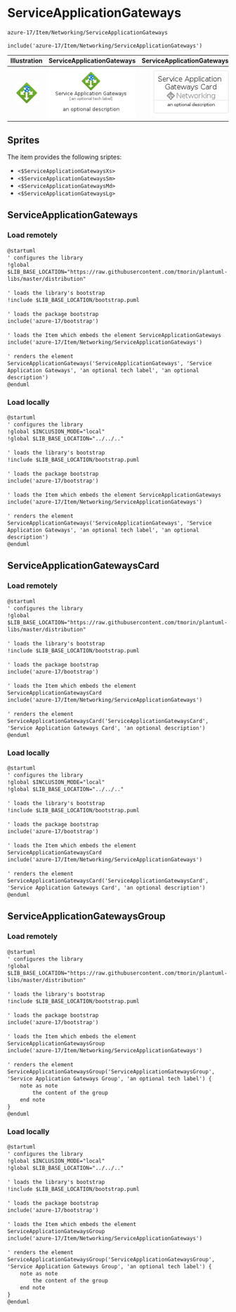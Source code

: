 # ServiceApplicationGateways


```text
azure-17/Item/Networking/ServiceApplicationGateways
```

```text
include('azure-17/Item/Networking/ServiceApplicationGateways')
```



| Illustration | ServiceApplicationGateways | ServiceApplicationGatewaysCard | ServiceApplicationGatewaysGroup |
| :---: | :---: | :---: | :---: |
| ![illustration for Illustration](../../../azure-17/Item/Networking/ServiceApplicationGateways.png) | ![illustration for ServiceApplicationGateways](../../../azure-17/Item/Networking/ServiceApplicationGateways.Local.png) | ![illustration for ServiceApplicationGatewaysCard](../../../azure-17/Item/Networking/ServiceApplicationGatewaysCard.Local.png) | ![illustration for ServiceApplicationGatewaysGroup](../../../azure-17/Item/Networking/ServiceApplicationGatewaysGroup.Local.png) |



## Sprites
The item provides the following sriptes:

- `<$ServiceApplicationGatewaysXs>`
- `<$ServiceApplicationGatewaysSm>`
- `<$ServiceApplicationGatewaysMd>`
- `<$ServiceApplicationGatewaysLg>`





## ServiceApplicationGateways

### Load remotely
```plantuml
@startuml
' configures the library
!global $LIB_BASE_LOCATION="https://raw.githubusercontent.com/tmorin/plantuml-libs/master/distribution"

' loads the library's bootstrap
!include $LIB_BASE_LOCATION/bootstrap.puml

' loads the package bootstrap
include('azure-17/bootstrap')

' loads the Item which embeds the element ServiceApplicationGateways
include('azure-17/Item/Networking/ServiceApplicationGateways')

' renders the element
ServiceApplicationGateways('ServiceApplicationGateways', 'Service Application Gateways', 'an optional tech label', 'an optional description')
@enduml
```

### Load locally
```plantuml
@startuml
' configures the library
!global $INCLUSION_MODE="local"
!global $LIB_BASE_LOCATION="../../.."

' loads the library's bootstrap
!include $LIB_BASE_LOCATION/bootstrap.puml

' loads the package bootstrap
include('azure-17/bootstrap')

' loads the Item which embeds the element ServiceApplicationGateways
include('azure-17/Item/Networking/ServiceApplicationGateways')

' renders the element
ServiceApplicationGateways('ServiceApplicationGateways', 'Service Application Gateways', 'an optional tech label', 'an optional description')
@enduml
```

## ServiceApplicationGatewaysCard

### Load remotely
```plantuml
@startuml
' configures the library
!global $LIB_BASE_LOCATION="https://raw.githubusercontent.com/tmorin/plantuml-libs/master/distribution"

' loads the library's bootstrap
!include $LIB_BASE_LOCATION/bootstrap.puml

' loads the package bootstrap
include('azure-17/bootstrap')

' loads the Item which embeds the element ServiceApplicationGatewaysCard
include('azure-17/Item/Networking/ServiceApplicationGateways')

' renders the element
ServiceApplicationGatewaysCard('ServiceApplicationGatewaysCard', 'Service Application Gateways Card', 'an optional description')
@enduml
```

### Load locally
```plantuml
@startuml
' configures the library
!global $INCLUSION_MODE="local"
!global $LIB_BASE_LOCATION="../../.."

' loads the library's bootstrap
!include $LIB_BASE_LOCATION/bootstrap.puml

' loads the package bootstrap
include('azure-17/bootstrap')

' loads the Item which embeds the element ServiceApplicationGatewaysCard
include('azure-17/Item/Networking/ServiceApplicationGateways')

' renders the element
ServiceApplicationGatewaysCard('ServiceApplicationGatewaysCard', 'Service Application Gateways Card', 'an optional description')
@enduml
```

## ServiceApplicationGatewaysGroup

### Load remotely
```plantuml
@startuml
' configures the library
!global $LIB_BASE_LOCATION="https://raw.githubusercontent.com/tmorin/plantuml-libs/master/distribution"

' loads the library's bootstrap
!include $LIB_BASE_LOCATION/bootstrap.puml

' loads the package bootstrap
include('azure-17/bootstrap')

' loads the Item which embeds the element ServiceApplicationGatewaysGroup
include('azure-17/Item/Networking/ServiceApplicationGateways')

' renders the element
ServiceApplicationGatewaysGroup('ServiceApplicationGatewaysGroup', 'Service Application Gateways Group', 'an optional tech label') {
    note as note
        the content of the group
    end note
}
@enduml
```

### Load locally
```plantuml
@startuml
' configures the library
!global $INCLUSION_MODE="local"
!global $LIB_BASE_LOCATION="../../.."

' loads the library's bootstrap
!include $LIB_BASE_LOCATION/bootstrap.puml

' loads the package bootstrap
include('azure-17/bootstrap')

' loads the Item which embeds the element ServiceApplicationGatewaysGroup
include('azure-17/Item/Networking/ServiceApplicationGateways')

' renders the element
ServiceApplicationGatewaysGroup('ServiceApplicationGatewaysGroup', 'Service Application Gateways Group', 'an optional tech label') {
    note as note
        the content of the group
    end note
}
@enduml
```


